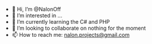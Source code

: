 - 👋 Hi, I’m @NalonOff
- 👀 I’m interested in ...
- 🌱 I’m currently learning the C# and PHP
- 💞️ I’m looking to collaborate on nothing for the moment
- 📫 How to reach me: nalon.projects@gmail.com

<!---
NalonOff/NalonOff is a ✨ special ✨ repository because its `README.md` (this file) appears on your GitHub profile.
You can click the Preview link to take a look at your changes.
--->
